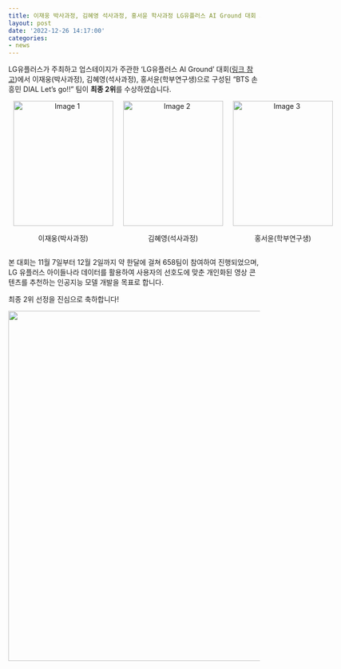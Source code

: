 ```yaml
---
title: 이재웅 박사과정, 김혜영 석사과정, 홍서윤 학사과정 LG유플러스 AI Ground 대회 최종 2위 수상
layout: post
date: '2022-12-26 14:17:00'
categories:
- news
---
```


LG유플러스가 주최하고 업스테이지가 주관한 ‘LG유플러스 AI Ground’ 대회(<a href='https://github.com/UpstageAI/2022-lguplus-AI-Ground'>링크 참고</a>)에서 이재웅(박사과정), 김혜영(석사과정), 홍서윤(학부연구생)으로 구성된 “BTS 손흥민 DIAL Let’s go!!” 팀이 **최종 2위**를 수상하였습니다. 

<div style="text-align: center; display:flex;">
  <div style="display:inline-block;">
    <img src="../../assets/images/profile_Jae_woong_Lee.jpg" alt="Image 1" style="display: inline-block; margin: 0 10px;" width="200" height="250">
    <p>이재웅(박사과정)</p>
  </div>
  <div style="display:inline-block;">
    <img src="../../assets/images/profile_Hyeyoung_Kim.jpg" alt="Image 2" style="display: inline-block; margin: 0 10px;" width="200" height="250">
    <p>김혜영(석사과정)</p>
  </div>
  <div style="display:inline-block;">
    <img src="../../assets/images/profile_Seoyun_Hong.png" alt="Image 3" style="display: inline-block; margin: 0 10px;" width="200" height="250">
    <p>홍서윤(학부연구생)</p>
  </div>
</div>  


본 대회는 11월 7일부터 12월 2일까지 약 한달에 걸쳐 658팀이 참여하여 진행되었으며, LG 유플러스 아이들나라 데이터를 활용하여 사용자의 선호도에 맞춘 개인화된 영상 콘텐츠를 추천하는 인공지능 모델 개발을 목표로 합니다.

최종 2위 선정을 진심으로 축하합니다!


<img src="../../assets/images/news_2022_ai_ground.png" width="700">